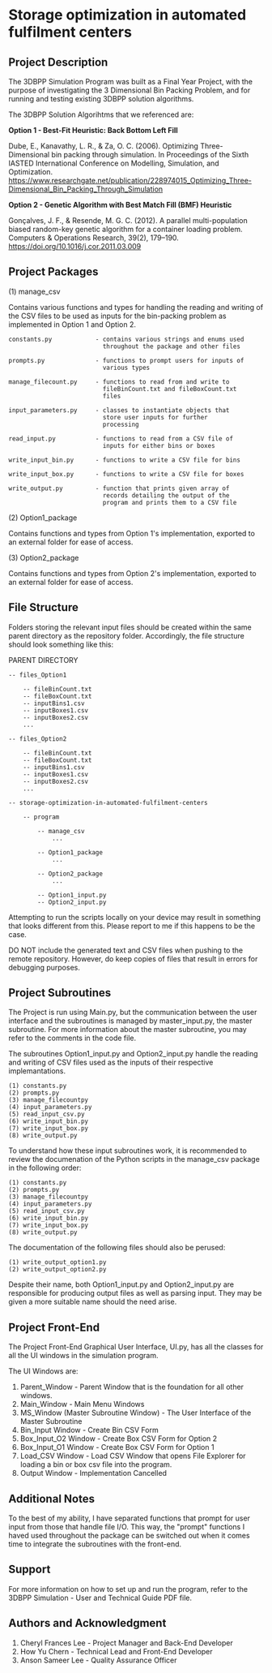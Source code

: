 # Storage optimization in automated fulfilment centers


## Project Description
The 3DBPP Simulation Program was built as a Final Year Project, with the purpose of investigating the 3 Dimensional Bin Packing Problem, and for running and testing existing 3DBPP solution algorithms.

The 3DBPP Solution Algorihtms that we referenced are:

**Option 1 - Best-Fit Heuristic: Back Bottom Left Fill**

Dube, E., Kanavathy, L. R., & Za, O. C. (2006). Optimizing Three-Dimensional bin packing through simulation. In Proceedings of the Sixth IASTED International Conference on Modelling, Simulation, and Optimization. https://www.researchgate.net/publication/228974015_Optimizing_Three-Dimensional_Bin_Packing_Through_Simulation

**Option 2 - Genetic Algorithm with Best Match Fill (BMF) Heuristic**

Gonçalves, J. F., & Resende, M. G. C. (2012). A parallel multi-population biased random-key genetic algorithm for a container loading problem. Computers &amp; Operations Research, 39(2), 179–190. https://doi.org/10.1016/j.cor.2011.03.009 

## Project Packages

(1) manage_csv

Contains various functions and types for handling the reading and
writing of the CSV files to be used as inputs for the bin-packing
problem as implemented in Option 1 and Option 2.

    constants.py            - contains various strings and enums used
                              throughout the package and other files

    prompts.py              - functions to prompt users for inputs of
                              various types

    manage_filecount.py     - functions to read from and write to
                              fileBinCount.txt and fileBoxCount.txt
                              files

    input_parameters.py     - classes to instantiate objects that
                              store user inputs for further
                              processing

    read_input.py           - functions to read from a CSV file of
                              inputs for either bins or boxes

    write_input_bin.py      - functions to write a CSV file for bins

    write_input_box.py      - functions to write a CSV file for boxes

    write_output.py         - function that prints given array of
                              records detailing the output of the
                              program and prints them to a CSV file

(2) Option1_package

Contains functions and types from Option 1's implementation, exported
to an external folder for ease of access.

(3) Option2_package

Contains functions and types from Option 2's implementation, exported
to an external folder for ease of access.

## File Structure

Folders storing the relevant input files should be created within the
same parent directory as the repository folder. Accordingly, the file
structure should look something like this:

PARENT DIRECTORY

    -- files_Option1

        -- fileBinCount.txt
        -- fileBoxCount.txt
        -- inputBins1.csv
        -- inputBoxes1.csv
        -- inputBoxes2.csv
        ...

    -- files_Option2

        -- fileBinCount.txt
        -- fileBoxCount.txt
        -- inputBins1.csv
        -- inputBoxes1.csv
        -- inputBoxes2.csv
        ...

    -- storage-optimization-in-automated-fulfilment-centers

        -- program

            -- manage_csv
                ...

            -- Option1_package
                ...

            -- Option2_package
                ...

            -- Option1_input.py
            -- Option2_input.py

Attempting to run the scripts locally on your device may result in
something that looks different from this. Please report to me if this
happens to be the case.

DO NOT include the generated text and CSV files when pushing to the
remote repository. However, do keep copies of files that result in
errors for debugging purposes.

## Project Subroutines

The Project is run using Main.py, but the communication between the user interface and the subroutines is managed by master_input.py, the master subroutine.
For more information about the master subroutine, you may refer to the comments in the code file.

The subroutines Option1_input.py and Option2_input.py handle the reading and writing
of CSV files used as the inputs of their respective implemantations.

    (1) constants.py
    (2) prompts.py
    (3) manage_filecountpy
    (4) input_parameters.py
    (5) read_input_csv.py
    (6) write_input_bin.py
    (7) write_input_box.py
    (8) write_output.py

To understand how these input subroutines work, it is recommended to
review the documenation of the Python scripts in the manage_csv
package in the following order:

    (1) constants.py
    (2) prompts.py
    (3) manage_filecountpy
    (4) input_parameters.py
    (5) read_input_csv.py
    (6) write_input_bin.py
    (7) write_input_box.py
    (8) write_output.py

The documentation of the following files should also be perused:

    (1) write_output_option1.py
    (2) write_output_option2.py

Despite their name, both Option1_input.py and Option2_input.py are
responsible for producing output files as well as parsing input.
They may be given a more suitable name should the need arise.

## Project Front-End

The Project Front-End Graphical User Interface, UI.py, has all the classes for all the UI windows in the simulation program.

The UI Windows are:

1. Parent_Window - Parent Window that is the foundation for all other windows.
2. Main_Window - Main Menu Windows
3. MS_Window (Master Subroutine Window) - The User Interface of the Master Subroutine
4. Bin_Input Window - Create Bin CSV Form
5. Box_Input_O2 Window - Create Box CSV Form for Option 2
6. Box_Input_O1 Window - Create Box CSV Form for Option 1
7. Load_CSV Window - Load CSV Window that opens File Explorer for loading a bin or box csv file into the program.
8. Output Window - Implementation Cancelled

## Additional Notes

To the best of my ability, I have separated functions that prompt for
user input from those that handle file I/O. This way, the "prompt"
functions I haved used throughout the package can be switched out
when it comes time to integrate the subroutines with the front-end.

## Support
For more information on how to set up and run the program, refer to the 3DBPP Simulation - User and Technical Guide PDF file.

## Authors and Acknowledgment
1. Cheryl Frances Lee - Project Manager and Back-End Developer
2. How Yu Chern - Technical Lead and Front-End Developer
3. Anson Sameer Lee - Quality Assurance Officer

